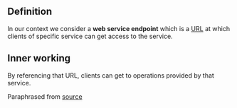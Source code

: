 ## Definition
In our context we consider a **web service endpoint** which is a [URL](term_uniform-resource-locator-(URL)) at which clients of specific service can get access to the service.

## Inner working
By referencing that URL, clients can get to operations provided by that service.

Paraphrased from [source](https://study.com/academy/lesson/what-is-web-service-endpoint-definition-concept.html)